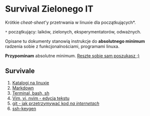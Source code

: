# Survival Zielonego IT

Krótkie _cheat-sheet_'y przetrwania w linuxie dla początkujących*.

`*` początkujący: laików, zielonych, eksperymentatorów, odważnych.

Opisane tu dokumenty stanowią instrukcje do **absolutnego minimum** radzenia sobie z funkcjonalnościami, programami linuxa. 

**Przypominam** absolutne minimum. [Resztę sobie sam poszukasz ;)](https://startpage.com)

## Survivale

1. [Katalogi na linuxie](survivale/katalogi-linuxa)
1. [Markdown](survivale/markdown)
1. [Terminal, bash, sh](survivale/terminal)
1. [Vim, vi, nvim - edycja tekstu](survivale/vi)
1. [git - jak przetrzymywać kod _na internetach_](survivale/git)
1. [ssh-keygen](survivale/ssh-keygen)

